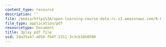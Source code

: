 ```yaml
---
content_type: resource
description: ''
file: /media/https%3A/open-learning-course-data-rc.s3.amazonaws.com/6-006-introduction-to-algorithms-fall-2011/2da35a47a856fb4f23113c3cb18b0580_-FElVPKykgw.pdf
file_type: application/pdf
resourcetype: Document
title: 3play pdf file
uid: 2da35a47-a856-fb4f-2311-3c3cb18b0580
---
```

